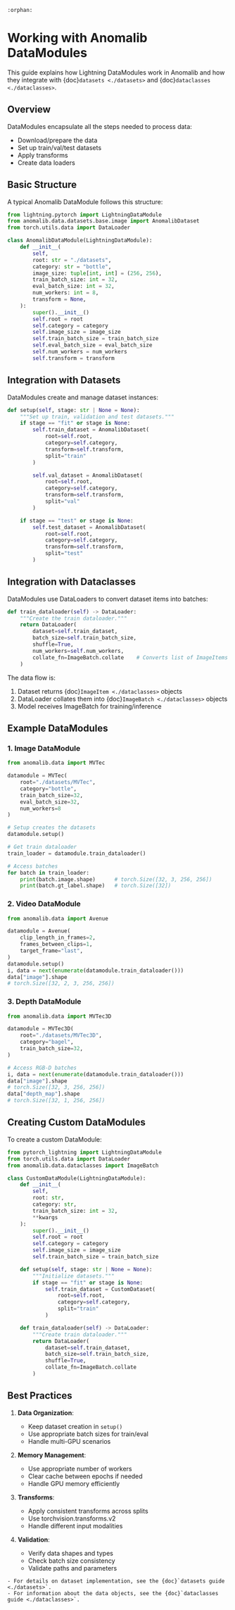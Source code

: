 ```{eval-rst}
:orphan:
```

# Working with Anomalib DataModules

This guide explains how Lightning DataModules work in Anomalib and how they integrate with {doc}`datasets <./datasets>` and {doc}`dataclasses <./dataclasses>`.

## Overview

DataModules encapsulate all the steps needed to process data:

- Download/prepare the data
- Set up train/val/test datasets
- Apply transforms
- Create data loaders

## Basic Structure

A typical Anomalib DataModule follows this structure:

```python
from lightning.pytorch import LightningDataModule
from anomalib.data.datasets.base.image import AnomalibDataset
from torch.utils.data import DataLoader

class AnomalibDataModule(LightningDataModule):
    def __init__(
        self,
        root: str = "./datasets",
        category: str = "bottle",
        image_size: tuple[int, int] = (256, 256),
        train_batch_size: int = 32,
        eval_batch_size: int = 32,
        num_workers: int = 8,
        transform = None,
    ):
        super().__init__()
        self.root = root
        self.category = category
        self.image_size = image_size
        self.train_batch_size = train_batch_size
        self.eval_batch_size = eval_batch_size
        self.num_workers = num_workers
        self.transform = transform
```

## Integration with Datasets

DataModules create and manage dataset instances:

```python
def setup(self, stage: str | None = None):
    """Set up train, validation and test datasets."""
    if stage == "fit" or stage is None:
        self.train_dataset = AnomalibDataset(
            root=self.root,
            category=self.category,
            transform=self.transform,
            split="train"
        )

        self.val_dataset = AnomalibDataset(
            root=self.root,
            category=self.category,
            transform=self.transform,
            split="val"
        )

    if stage == "test" or stage is None:
        self.test_dataset = AnomalibDataset(
            root=self.root,
            category=self.category,
            transform=self.transform,
            split="test"
        )
```

## Integration with Dataclasses

DataModules use DataLoaders to convert dataset items into batches:

```python
def train_dataloader(self) -> DataLoader:
    """Create the train dataloader."""
    return DataLoader(
        dataset=self.train_dataset,
        batch_size=self.train_batch_size,
        shuffle=True,
        num_workers=self.num_workers,
        collate_fn=ImageBatch.collate    # Converts list of ImageItems to ImageBatch
    )
```

The data flow is:

1. Dataset returns {doc}`ImageItem <./dataclasses>` objects
2. DataLoader collates them into {doc}`ImageBatch <./dataclasses>` objects
3. Model receives ImageBatch for training/inference

## Example DataModules

### 1. Image DataModule

```python
from anomalib.data import MVTec

datamodule = MVTec(
    root="./datasets/MVTec",
    category="bottle",
    train_batch_size=32,
    eval_batch_size=32,
    num_workers=8
)

# Setup creates the datasets
datamodule.setup()

# Get train dataloader
train_loader = datamodule.train_dataloader()

# Access batches
for batch in train_loader:
    print(batch.image.shape)      # torch.Size([32, 3, 256, 256])
    print(batch.gt_label.shape)   # torch.Size([32])
```

### 2. Video DataModule

```python
from anomalib.data import Avenue

datamodule = Avenue(
    clip_length_in_frames=2,
    frames_between_clips=1,
    target_frame="last",
)
datamodule.setup()
i, data = next(enumerate(datamodule.train_dataloader()))
data["image"].shape
# torch.Size([32, 2, 3, 256, 256])
```

### 3. Depth DataModule

```python
from anomalib.data import MVTec3D

datamodule = MVTec3D(
    root="./datasets/MVTec3D",
    category="bagel",
    train_batch_size=32,
)

# Access RGB-D batches
i, data = next(enumerate(datamodule.train_dataloader()))
data["image"].shape
# torch.Size([32, 3, 256, 256])
data["depth_map"].shape
# torch.Size([32, 1, 256, 256])
```

## Creating Custom DataModules

To create a custom DataModule:

```python
from pytorch_lightning import LightningDataModule
from torch.utils.data import DataLoader
from anomalib.data.dataclasses import ImageBatch

class CustomDataModule(LightningDataModule):
    def __init__(
        self,
        root: str,
        category: str,
        train_batch_size: int = 32,
        **kwargs
    ):
        super().__init__()
        self.root = root
        self.category = category
        self.image_size = image_size
        self.train_batch_size = train_batch_size

    def setup(self, stage: str | None = None):
        """Initialize datasets."""
        if stage == "fit" or stage is None:
            self.train_dataset = CustomDataset(
                root=self.root,
                category=self.category,
                split="train"
            )

    def train_dataloader(self) -> DataLoader:
        """Create train dataloader."""
        return DataLoader(
            dataset=self.train_dataset,
            batch_size=self.train_batch_size,
            shuffle=True,
            collate_fn=ImageBatch.collate
        )
```

## Best Practices

1. **Data Organization**:

   - Keep dataset creation in `setup()`
   - Use appropriate batch sizes for train/eval
   - Handle multi-GPU scenarios

2. **Memory Management**:

   - Use appropriate number of workers
   - Clear cache between epochs if needed
   - Handle GPU memory efficiently

3. **Transforms**:

   - Apply consistent transforms across splits
   - Use torchvision.transforms.v2
   - Handle different input modalities

4. **Validation**:
   - Verify data shapes and types
   - Check batch size consistency
   - Validate paths and parameters

```{seealso}
- For details on dataset implementation, see the {doc}`datasets guide <./datasets>`.
- For information about the data objects, see the {doc}`dataclasses guide <./dataclasses>`.
```
